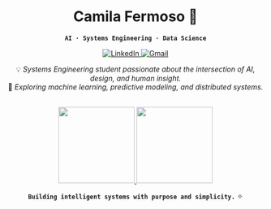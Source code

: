 <div align="center">

<h1> Camila Fermoso 💫</h1>  

**`AI · Systems Engineering · Data Science`**  

<a href="https://linkedin.com/in/camilafermoso" target="_blank" rel="noopener noreferrer">
  <img alt="LinkedIn" src="https://img.shields.io/badge/LinkedIn-252B42.svg?style=for-the-badge&logo=linkedin&logoColor=EDEFF2" />
</a>

<a href="mailto:cfermoso04@gmail.com" target="_blank" rel="noopener noreferrer">
  <img alt="Gmail" src="https://img.shields.io/badge/Gmail-252B42.svg?style=for-the-badge&logo=gmail&logoColor=EDEFF2" />
</a>

💡 *Systems Engineering student passionate about the intersection of AI, design, and human insight.*  
🧠 *Exploring machine learning, predictive modeling, and distributed systems.*  

<br>

<a href="https://github.com/camifermoso">
  <img height=150 src="https://github-readme-stats.vercel.app/api?username=camifermoso&theme=default&hide_border=false&border_color=EAEAEA&title_color=111&text_color=333&icon_color=111&bg_color=FFFFFF" />
</a>

<a href="https://github.com/camifermoso">
  <img height=150 src="https://github-readme-stats.vercel.app/api/top-langs/?username=camifermoso&layout=compact&theme=default&hide_border=false&border_color=EAEAEA&title_color=111&text_color=333&bg_color=FFFFFF" />
</a>

<br>

**`Building intelligent systems with purpose and simplicity.`** ✧  

</div>


